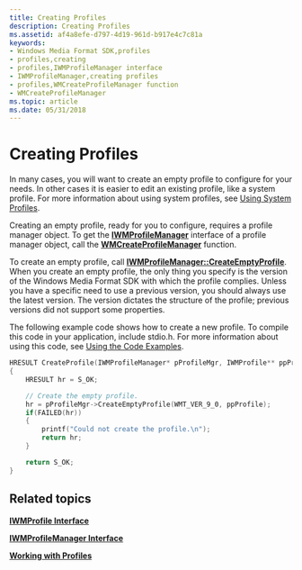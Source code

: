 ```yaml
---
title: Creating Profiles
description: Creating Profiles
ms.assetid: af4a8efe-d797-4d19-961d-b917e4c7c81a
keywords:
- Windows Media Format SDK,profiles
- profiles,creating
- profiles,IWMProfileManager interface
- IWMProfileManager,creating profiles
- profiles,WMCreateProfileManager function
- WMCreateProfileManager
ms.topic: article
ms.date: 05/31/2018
---
```


# Creating Profiles

In many cases, you will want to create an empty profile to configure for your needs. In other cases it is easier to edit an existing profile, like a system profile. For more information about using system profiles, see [Using System Profiles](using-system-profiles.md).

Creating an empty profile, ready for you to configure, requires a profile manager object. To get the [**IWMProfileManager**](/windows/desktop/api/wmsdkidl/nn-wmsdkidl-iwmprofilemanager) interface of a profile manager object, call the [**WMCreateProfileManager**](/windows/desktop/api/Wmsdkidl/nf-wmsdkidl-wmcreateprofilemanager) function.

To create an empty profile, call [**IWMProfileManager::CreateEmptyProfile**](/windows/desktop/api/Wmsdkidl/nf-wmsdkidl-iwmprofilemanager-createemptyprofile). When you create an empty profile, the only thing you specify is the version of the Windows Media Format SDK with which the profile complies. Unless you have a specific need to use a previous version, you should always use the latest version. The version dictates the structure of the profile; previous versions did not support some properties.

The following example code shows how to create a new profile. To compile this code in your application, include stdio.h. For more information about using this code, see [Using the Code Examples](using-the-code-examples.md).


```C++
HRESULT CreateProfile(IWMProfileManager* pProfileMgr, IWMProfile** ppProfile)
{
    HRESULT hr = S_OK;

    // Create the empty profile.
    hr = pProfileMgr->CreateEmptyProfile(WMT_VER_9_0, ppProfile);
    if(FAILED(hr))
    {
        printf("Could not create the profile.\n");
        return hr;
    }

    return S_OK;
}
```



## Related topics

<dl> <dt>

[**IWMProfile Interface**](iwmprofile.md)
</dt> <dt>

[**IWMProfileManager Interface**](/windows/desktop/api/wmsdkidl/nn-wmsdkidl-iwmprofilemanager)
</dt> <dt>

[**Working with Profiles**](working-with-profiles.md)
</dt> </dl>

 

 




